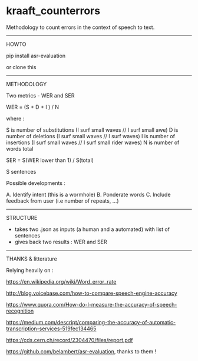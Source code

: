 # kraaft_counterrors
Methodology to count errors in the context of speech to text.

------------------------------------------------------------
HOWTO

pip install asr-evaluation

or clone this

------------------------------------------------------------
METHODOLOGY

Two metrics - WER and SER

WER = (S + D + I ) / N

where :

S is number of substitutions (I surf small waves // I surf small awe)
D is number of deletions (I surf small waves // I surf waves)
I is number of insertions (I surf small waves // I surf small rider waves)
N is number of words total

SER = S(WER lower than 1) / S(total)

S sentences

Possible developments :

A. Identify intent (this is a wormhole)
B. Ponderate words
C. Include feedback from user (i.e number of repeats, ...)

------------------------------------------------------------
STRUCTURE

- takes two .json as inputs (a human and a automated) with list of sentences
- gives back two results : WER and SER

------------------------------------------------------------
THANKS & litterature

Relying heavily on :

https://en.wikipedia.org/wiki/Word_error_rate

http://blog.voicebase.com/how-to-compare-speech-engine-accuracy

https://www.quora.com/How-do-I-measure-the-accuracy-of-speech-recognition

https://medium.com/descript/comparing-the-accuracy-of-automatic-transcription-services-519fec134465

https://cds.cern.ch/record/2304470/files/report.pdf

https://github.com/belambert/asr-evaluation, thanks to them !

